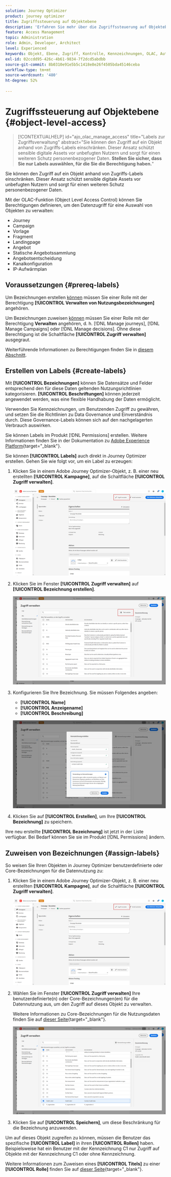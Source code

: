 ```yaml
---
solution: Journey Optimizer
product: journey optimizer
title: Zugriffssteuerung auf Objektebene
description: 'Erfahren Sie mehr über die Zugriffssteuerung auf Objektebene, mit der Sie Berechtigungen zum Verwalten des Datenzugriffs für eine Auswahl von Objekten definieren können:'
feature: Access Management
topic: Administration
role: Admin, Developer, Architect
level: Experienced
keywords: Objekt, Ebene, Zugriff, Kontrolle, Kennzeichnungen, OLAC, Autorisierung
exl-id: 02ccdd95-426c-4b61-9834-7f2dcd5abdbb
source-git-commit: 8b0310e91e5b5c1418e8e26f4505bda45146ceba
workflow-type: tm+mt
source-wordcount: '480'
ht-degree: 52%

---
```


# Zugriffssteuerung auf Objektebene {#object-level-access}

>[!CONTEXTUALHELP]
>id="ajo_olac_manage_access"
>title="Labels zur Zugriffsverwaltung"
>abstract="Sie können den Zugriff auf ein Objekt anhand von Zugriffs-Labels einschränken. Dieser Ansatz schützt sensible digitale Assets vor unbefugten Nutzern und sorgt für einen weiteren Schutz personenbezogener Daten. **Stellen Sie sicher, dass Sie nur Labels auswählen, für die Sie die Berechtigung haben.**"

Sie können den Zugriff auf ein Objekt anhand von Zugriffs-Labels einschränken. Dieser Ansatz schützt sensible digitale Assets vor unbefugten Nutzern und sorgt für einen weiteren Schutz personenbezogener Daten.

Mit der OLAC-Funktion (Object Level Access Control) können Sie Berechtigungen definieren, um den Datenzugriff für eine Auswahl von Objekten zu verwalten:

* Journey
* Campaign
* Vorlage
* Fragment
* Landingpage
* Angebot
* Statische Angebotssammlung
* Angebotsentscheidung
* Kanalkonfiguration
* IP-Aufwärmplan


## Voraussetzungen {#prereq-labels}

Um Bezeichnungen erstellen [ können](#create-labels) müssen Sie einer Rolle mit der Berechtigung **[!UICONTROL Verwalten von Nutzungsbezeichnungen]** angehören.

Um Bezeichnungen zuweisen [ können](#assign-labels) müssen Sie einer Rolle mit der Berechtigung **Verwalten** angehören, d. h. [!DNL Manage journeys], [!DNL Manage Campaigns] oder [!DNL Manage decisions]. Ohne diese Berechtigung ist die Schaltfläche **[!UICONTROL Zugriff verwalten]** ausgegraut.

Weiterführende Informationen zu Berechtigungen finden Sie in [diesem Abschnitt](../administration/permissions.md).

## Erstellen von Labels {#create-labels}

Mit **[!UICONTROL Bezeichnungen]** können Sie Datensätze und Felder entsprechend den für diese Daten geltenden Nutzungsrichtlinien kategorisieren. **[!UICONTROL Beschriftungen]** können jederzeit angewendet werden, was eine flexible Handhabung der Daten ermöglicht.

Verwenden Sie Kennzeichnungen, um Benutzenden Zugriff zu gewähren, und setzen Sie die Richtlinien zu Data Governance und Einverständnis durch. Diese Governance-Labels können sich auf den nachgelagerten Verbrauch auswirken.

Sie können Labels im Produkt [!DNL Permissions] erstellen. Weitere Informationen finden Sie in der Dokumentation zu [Adobe Experience Platform](https://experienceleague.adobe.com/docs/experience-platform/access-control/abac/permissions-ui/labels.html?lang=de){target="_blank"}.

Sie können **[!UICONTROL Labels]** auch direkt in Journey Optimizer erstellen. Gehen Sie wie folgt vor, um ein Label zu erzeugen:

1. Klicken Sie in einem Adobe Journey Optimizer-Objekt, z. B. einer neu erstellten **[!UICONTROL Kampagne]**, auf die Schaltfläche **[!UICONTROL Zugriff verwalten]**.

   ![Verwalten der Zugriffsschaltfläche in Adobe Journey Optimizer](assets/olac_1.png)

1. Klicken Sie im Fenster **[!UICONTROL Zugriff verwalten]** auf **[!UICONTROL Bezeichnung erstellen]**.

   ![](assets/olac_2.png)

1. Konfigurieren Sie Ihre Bezeichnung. Sie müssen Folgendes angeben:

   * **[!UICONTROL Name]**
   * **[!UICONTROL Anzeigename]**
   * **[!UICONTROL Beschreibung]**

   ![Beschriften von Konfigurationsfeldern](assets/olac_3.png)

1. Klicken Sie auf **[!UICONTROL Erstellen]**, um Ihre **[!UICONTROL Bezeichnung]** zu speichern.

Ihre neu erstellte **[!UICONTROL Bezeichnung]** ist jetzt in der Liste verfügbar. Bei Bedarf können Sie sie im Produkt [!DNL Permissions] ändern.

## Zuweisen von Bezeichnungen {#assign-labels}

So weisen Sie Ihren Objekten in Journey Optimizer benutzerdefinierte oder Core-Bezeichnungen für die Datennutzung zu:

1. Klicken Sie in einem Adobe Journey Optimizer-Objekt, z. B. einer neu erstellten **[!UICONTROL Kampagne]**, auf die Schaltfläche **[!UICONTROL Zugriff verwalten]**.

   ![Verwalten der Zugriffsschaltfläche in Adobe Journey Optimizer](assets/olac_1.png)

1. Wählen Sie im Fenster **[!UICONTROL Zugriff verwalten]** Ihre benutzerdefinierte(n) oder Core-Bezeichnungen(en) für die Datennutzung aus, um den Zugriff auf dieses Objekt zu verwalten.

   Weitere Informationen zu Core-Bezeichnungen für die Nutzungsdaten finden Sie auf [dieser Seite](https://experienceleague.adobe.com/docs/experience-platform/data-governance/labels/reference.html?lang=de){target="_blank"}.

   ![](assets/olac_4.png)

1. Klicken Sie auf **[!UICONTROL Speichern]**, um diese Beschränkung für die Bezeichnung anzuwenden.

Um auf dieses Objekt zugreifen zu können, müssen die Benutzer das spezifische **[!UICONTROL Label]** in ihren **[!UICONTROL Rollen]** haben. Beispielsweise hat ein Benutzer mit der Kennzeichnung C1 nur Zugriff auf Objekte mit der Kennzeichnung C1 oder ohne Kennzeichnung.

Weitere Informationen zum Zuweisen eines **[!UICONTROL Titels]** zu einer **[!UICONTROL Rolle]** finden Sie auf [dieser Seite](https://experienceleague.adobe.com/docs/experience-platform/access-control/abac/permissions-ui/permissions.html?lang=de#manage-labels-for-a-role){target="_blank"}.
